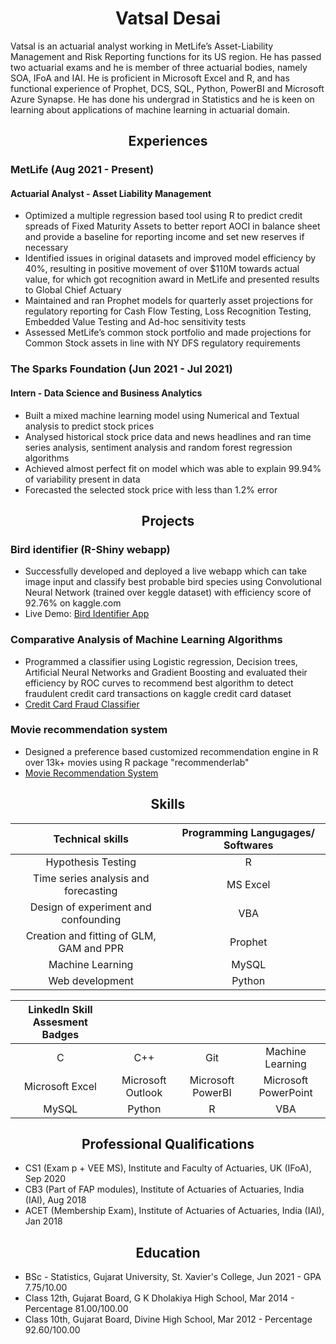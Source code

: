 <h1 align = "center"> Vatsal Desai </h1>

Vatsal is an actuarial analyst working in MetLife’s Asset-Liability Management and Risk Reporting functions for its US region. He has passed two actuarial exams and he is member of three actuarial bodies, namely SOA, IFoA and IAI. He is proficient in Microsoft Excel and R, and has functional experience of Prophet, DCS, SQL, Python, PowerBI and Microsoft Azure Synapse. He has done his undergrad in Statistics and he is keen on learning about applications of machine learning in actuarial domain.

<h2 align = "center"> Experiences </h2>

### MetLife (Aug 2021 - Present)
#### Actuarial Analyst - Asset Liability Management
+ Optimized a multiple regression based tool using R to predict credit spreads of Fixed Maturity Assets to better report AOCI in balance sheet and provide a baseline for reporting income and set new reserves if necessary
+ Identified issues in original datasets and improved model efficiency by 40%, resulting in positive movement of over $110M towards actual value, for which got recognition award in MetLife and presented results to Global Chief Actuary
+ Maintained and ran Prophet models for quarterly asset projections for regulatory reporting for Cash Flow Testing, Loss Recognition Testing, Embedded Value Testing and Ad-hoc sensitivity tests
+ Assessed MetLife’s common stock portfolio and made projections for Common Stock assets in line with NY DFS regulatory requirements

### The Sparks Foundation (Jun 2021 - Jul 2021)
#### Intern - Data Science and Business Analytics
+ Built a mixed machine learning model using Numerical and Textual analysis to predict stock prices
+ Analysed historical stock price data and news headlines and ran time series analysis, sentiment analysis and random forest regression algorithms
+ Achieved almost perfect fit on model which was able to explain 99.94% of variability present in data
+ Forecasted the selected stock price with less than 1.2% error

<h2 align = "center">Projects </h2>

### Bird identifier (R-Shiny webapp)
+ Successfully developed and deployed a live webapp which can take image input and classify best probable bird species using Convolutional Neural Network (trained over keggle dataset) with efficiency score of 92.76% on kaggle.com
+ Live Demo: [Bird Identifier App](https://vatsaldesai.shinyapps.io/bird_identifier/)
   
### Comparative Analysis of Machine Learning Algorithms
+ Programmed a classifier using Logistic regression, Decision trees, Artificial Neural Networks and Gradient Boosting and evaluated their efficiency by ROC curves to recommend best algorithm to detect fraudulent credit card transactions on kaggle credit card dataset
+ [Credit Card Fraud Classifier](https://lord-dvd.github.io/CC-Fraud/)

### Movie recommendation system
+ Designed a preference based customized recommendation engine in R over 13k+ movies using R package "recommenderlab"
+ [Movie Recommendation System](https://lord-dvd.github.io/Movie-Recommendation/)

<h2 align="center">Skills </h2>

| Technical skills | Programming Langugages/ Softwares |
| :--------------: | :-------------------------------: |
| Hypothesis Testing | R |
| Time series analysis and forecasting | MS Excel |
| Design of experiment and confounding | VBA |
| Creation and fitting of GLM, GAM and PPR | Prophet |
| Machine Learning | MySQL |
| Web development | Python |

| LinkedIn Skill Assesment Badges |       |       |       |
| :-----------------------------: | :---: | :---: | :---: |
| C | C++ | Git | Machine Learning |
| Microsoft Excel | Microsoft Outlook | Microsoft PowerBI | Microsoft PowerPoint |
| MySQL | Python | R | VBA |

<h2 align="center">Professional Qualifications</h2>
 
 + CS1 (Exam p + VEE MS), Institute and Faculty of Actuaries, UK (IFoA), Sep 2020
 + CB3 (Part of FAP modules), Institute of Actuaries of Actuaries, India (IAI), Aug 2018
 + ACET (Membership Exam), Institute of Actuaries of Actuaries, India (IAI), Jan 2018

<h2 align="center">Education</h2>

+ BSc - Statistics, Gujarat University,  St. Xavier's College, Jun 2021 - GPA 7.75/10.00
+ Class 12th, Gujarat Board, G K Dholakiya High School, Mar 2014 - Percentage 81.00/100.00
+ Class 10th, Gujarat Board, Divine High School, Mar 2012 - Percentage 92.60/100.00
